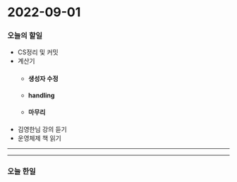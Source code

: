 2022-09-01
==========

### 오늘의 할일
* CS정리 및 커밋
* 계산기
    * #### 생성자 수정
    * #### handling
    * #### 마무리
* 김영한님 강의 듣기
* 운영체제 책 읽기

<hr/>
<hr/>

### 오늘 한일